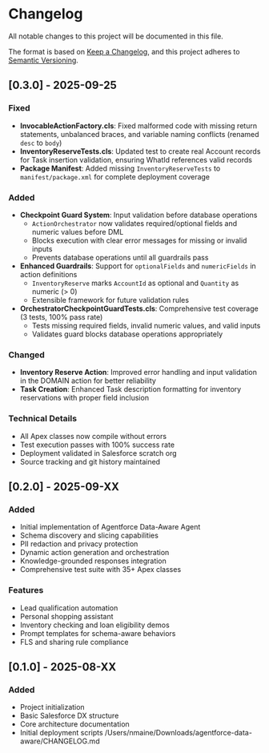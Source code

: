 # Changelog

All notable changes to this project will be documented in this file.

The format is based on [Keep a Changelog](https://keepachangelog.com/en/1.0.0/),
and this project adheres to [Semantic Versioning](https://semver.org/spec/v2.0.0.html).

## [0.3.0] - 2025-09-25

### Fixed
- **InvocableActionFactory.cls**: Fixed malformed code with missing return statements, unbalanced braces, and variable naming conflicts (renamed `desc` to `body`)
- **InventoryReserveTests.cls**: Updated test to create real Account records for Task insertion validation, ensuring WhatId references valid records
- **Package Manifest**: Added missing `InventoryReserveTests` to `manifest/package.xml` for complete deployment coverage

### Added
- **Checkpoint Guard System**: Input validation before database operations
  - `ActionOrchestrator` now validates required/optional fields and numeric values before DML
  - Blocks execution with clear error messages for missing or invalid inputs
  - Prevents database operations until all guardrails pass
- **Enhanced Guardrails**: Support for `optionalFields` and `numericFields` in action definitions
  - `InventoryReserve` marks `AccountId` as optional and `Quantity` as numeric (> 0)
  - Extensible framework for future validation rules
- **OrchestratorCheckpointGuardTests.cls**: Comprehensive test coverage (3 tests, 100% pass rate)
  - Tests missing required fields, invalid numeric values, and valid inputs
  - Validates guard blocks database operations appropriately

### Changed
- **Inventory Reserve Action**: Improved error handling and input validation in the DOMAIN action for better reliability
- **Task Creation**: Enhanced Task description formatting for inventory reservations with proper field inclusion

### Technical Details
- All Apex classes now compile without errors
- Test execution passes with 100% success rate
- Deployment validated in Salesforce scratch org
- Source tracking and git history maintained

## [0.2.0] - 2025-09-XX

### Added
- Initial implementation of Agentforce Data-Aware Agent
- Schema discovery and slicing capabilities
- PII redaction and privacy protection
- Dynamic action generation and orchestration
- Knowledge-grounded responses integration
- Comprehensive test suite with 35+ Apex classes

### Features
- Lead qualification automation
- Personal shopping assistant
- Inventory checking and loan eligibility demos
- Prompt templates for schema-aware behaviors
- FLS and sharing rule compliance

## [0.1.0] - 2025-08-XX

### Added
- Project initialization
- Basic Salesforce DX structure
- Core architecture documentation
- Initial deployment scripts</content>
<parameter name="filePath">/Users/nmaine/Downloads/agentforce-data-aware/CHANGELOG.md